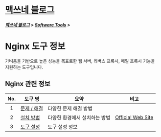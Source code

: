 <link rel="stylesheet" type="text/css" href="/css/style-header.css">
<link rel="stylesheet" type="text/css" href="/css/bootstrap/5.3.0-alpha1/bootstrap.css">

<div class="sticky-top bg-white pt-1 pb-2">
<h1><a href="/">맥쓰네 블로그</a></h1>
<h5> 
<a href="/">맥쓰네 블로그</a>
>
<a href="/software_tools/">Software Tools</a>
>
</h5>
</div>

# Nginx 도구 정보
가벼움을 기반으로 높은 성능을 목표로한 웹 서버, 리버스 프록시, 메일 프록시 기능을 지원하는 도구입니다.

## Nginx 관련 정보

| No. | 도구 명 | 요약 | 비고 |
| :---: | --- | --- | --- |
| 1 | [문제 / 해결](./trouble_shooting/ "https://max-jayee.github.io/software_tools/gitlab/trouble_shooting") | 다양한 문제 해결 방법 | |
| 2 | [설치 방법](./installation/ "https://max-jayee.github.io/software_tools/nginx/installation") | 다양한 환경에서 설치하는 방법 | [Official Web Site](https://nginx.org/en/docs/install.html "https://nginx.org/en/docs/install.html") |
| 3 | [도구 설정](./settings/ "https://max-jayee.github.io/software_tools/nginx/settings") | 도구 설정 정보 | |